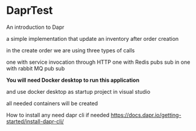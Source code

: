 # DaprTest
An introduction to Dapr

a simple implementation that update an inventory after order creation

in the create order we are using three types of calls

one with service invocation through HTTP 
one with Redis pubs sub
in one with rabbit MQ pub sub 

****You will need Docker desktop to run this application****

and use docker desktop as startup project in visual studio

all needed containers will be created 



How to install any need dapr cli if needed
https://docs.dapr.io/getting-started/install-dapr-cli/


